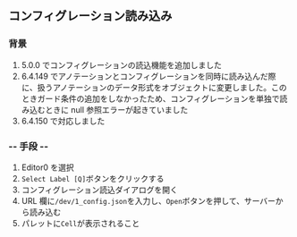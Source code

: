 ## コンフィグレーション読み込み

### 背景

1.  5.0.0 でコンフィグレーションの読込機能を追加しました
2.  6.4.149 でアノテーションとコンフィグレーションを同時に読み込んだ際に、扱うアノテーションのデータ形式をオブジェクトに変更しました。このときガード条件の追加をしなかったため、コンフィグレーションを単独で読み込むときに null 参照エラーが起きていました
3.  6.4.150 で対応しました

### -- 手段 --

1.  Editor0 を選択
2.  `Select Label [Q]`ボタンをクリックする
3.  コンフィグレーション読込ダイアログを開く
4.  URL 欄に`/dev/1_config.json`を入力し、`Open`ボタンを押して、サーバーから読み込む
5.  パレットに`Cell`が表示されること
